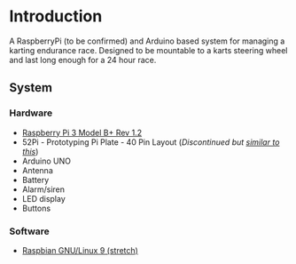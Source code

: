 # Introduction
A RaspberryPi (to be confirmed) and Arduino based system for managing a karting endurance race. Designed to be mountable to a karts steering wheel and last long enough for a 24 hour race.

## System
### Hardware
- [Raspberry Pi 3 Model B+ Rev 1.2](https://www.raspberrypi.org/products/raspberry-pi-3-model-b-plus/)
- 52Pi - Prototyping Pi Plate - 40 Pin Layout (_Discontinued but [similar to this](https://www.modmypi.com/raspberry-pi/prototyping-and-breakout-boards/prototyping-boards-1027/modmypi-proto-plate)_)
- Arduino UNO
- Antenna
- Battery
- Alarm/siren
- LED display
- Buttons

### Software
- [Raspbian GNU/Linux 9 (stretch)](https://www.raspberrypi.org/downloads/raspbian/)

